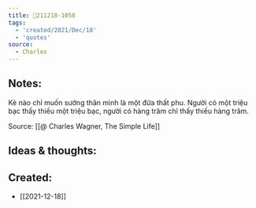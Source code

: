 ```yaml
---
title: 💬211218-1058
tags:
  - 'created/2021/Dec/18'
  - 'quotes'
source:
  - Charles
---
```


## Notes:
Kẻ nào chỉ muốn sướng thân mình là một đứa thất phu. Người có một triệu bạc thấy thiếu một triệu bạc, người có hàng trăm chỉ thấy thiếu hàng trăm.

Source: [[@ Charles Wagner, The Simple Life]]

## Ideas & thoughts:
## Created:
- [[2021-12-18]]
